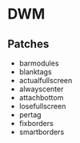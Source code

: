 # DWM

## Patches

* barmodules
* blanktags
* actualfullscreen
* alwayscenter
* attachbottom
* losefullscreen
* pertag
* fixborders
* smartborders

